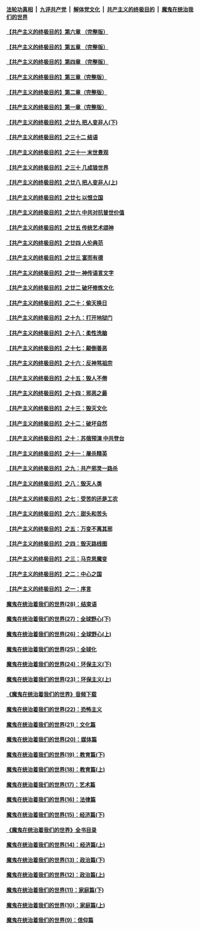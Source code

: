 ####  [法轮功真相](../../../../basic/blob/master/README.md?t=03240701) &nbsp;|&nbsp; [九评共产党](../../../../9ping.md/blob/master/README.md?t=03240701) &nbsp;|&nbsp; [解体党文化](../../../../jtdwh.md/blob/master/README.md?t=03240701)  &nbsp;|&nbsp; [共产主义的终极目的](../../../../gczydzjmd.md/blob/master/README.md?t=03240701) &nbsp;|&nbsp; [魔鬼在统治我们的世界](../../../../mgztzwmdsj.md/blob/master/README.md?t=03240701) 

#### [【共产主义的终极目的】第六章 （完整版）](../pages/nsc422/n11428913.md?t=03240701) 

#### [【共产主义的终极目的】第五章 （完整版）](../pages/nsc422/n11428912.md?t=03240701) 

#### [【共产主义的终极目的】第四章 （完整版）](../pages/nsc422/n11428907.md?t=03240701) 

#### [【共产主义的终极目的】第三章（完整版）](../pages/nsc422/n11428848.md?t=03240701) 

#### [【共产主义的终极目的】第二章（完整版）](../pages/nsc422/n11428831.md?t=03240701) 

#### [【共产主义的终极目的】第一章（完整版）](../pages/nsc422/n11417651.md?t=03240701) 

#### [【共产主义的终极目的】之廿九 把人变非人(下)](../pages/nsc422/n11344140.md?t=03240701) 

#### [【共产主义的终极目的】之三十二 结语](../pages/nsc422/n11360535.md?t=03240701) 

#### [【共产主义的终极目的】之三十一 末世景观](../pages/nsc422/n11351129.md?t=03240701) 

#### [【共产主义的终极目的】之三十 几成狼世界](../pages/nsc422/n11348280.md?t=03240701) 

#### [【共产主义的终极目的】之廿八 把人变非人(上)](../pages/nsc422/n11340492.md?t=03240701) 

#### [【共产主义的终极目的】之廿七 以恨立国](../pages/nsc422/n11336944.md?t=03240701) 

#### [【共产主义的终极目的】之廿六 中共对抗普世价值](../pages/nsc422/n11324785.md?t=03240701) 

#### [【共产主义的终极目的】之廿五 传统艺术颂神](../pages/nsc422/n11296396.md?t=03240701) 

#### [【共产主义的终极目的】之廿四 人伦典范](../pages/nsc422/n11296397.md?t=03240701) 

#### [【共产主义的终极目的】之廿三 富而有德](../pages/nsc422/n11283598.md?t=03240701) 

#### [【共产主义的终极目的】之廿一 神传语言文字](../pages/nsc422/n11263265.md?t=03240701) 

#### [【共产主义的终极目的】之廿二 破坏修炼文化](../pages/nsc422/n11245728.md?t=03240701) 

#### [【共产主义的终极目的】之二十：偷天换日](../pages/nsc422/n11238846.md?t=03240701) 

#### [【共产主义的终极目的】之十九：打开地狱门](../pages/nsc422/n11206376.md?t=03240701) 

#### [【共产主义的终极目的】之十八：柔性洗脑](../pages/nsc422/n11199994.md?t=03240701) 

#### [【共产主义的终极目的】之十七：颠倒善恶](../pages/nsc422/n11179782.md?t=03240701) 

#### [【共产主义的终极目的】之十六：反神骂祖宗](../pages/nsc422/n11166798.md?t=03240701) 

#### [【共产主义的终极目的】之十五：毁人不倦](../pages/nsc422/n11166792.md?t=03240701) 

#### [【共产主义的终极目的】之十四：邪恶之最](../pages/nsc422/n11150249.md?t=03240701) 

#### [【共产主义的终极目的】之十三：毁灭文化](../pages/nsc422/n11135227.md?t=03240701) 

#### [【共产主义的终极目的】之十二：破坏自然](../pages/nsc422/n11135214.md?t=03240701) 

#### [【共产主义的终极目的】之十：苏俄预演 中共登台](../pages/nsc422/n11118424.md?t=03240701) 

#### [【共产主义的终极目的】之十一：屠杀精英](../pages/nsc422/n11118442.md?t=03240701) 

#### [【共产主义的终极目的】之九：共产邪灵一路杀](../pages/nsc422/n11114139.md?t=03240701) 

#### [【共产主义的终极目的】之八：毁灭人类](../pages/nsc422/n11108503.md?t=03240701) 

#### [【共产主义的终极目的】之七：受苦的还是工农](../pages/nsc422/n11101809.md?t=03240701) 

#### [【共产主义的终极目的】之六：甜头和苦头](../pages/nsc422/n11096971.md?t=03240701) 

#### [【共产主义的终极目的】之五：万变不离其邪](../pages/nsc422/n11091285.md?t=03240701) 

#### [【共产主义的终极目的】之四：毁灭路线图](../pages/nsc422/n11086284.md?t=03240701) 

#### [【共产主义的终极目的】之三：马克思魔变](../pages/nsc422/n11061941.md?t=03240701) 

#### [【共产主义的终极目的】之二：中心之国](../pages/nsc422/n11047728.md?t=03240701) 

#### [【共产主义的终极目的】之一：序言](../pages/nsc422/n11086077.md?t=03240701) 

#### [魔鬼在统治着我们的世界(28)：结束语](../pages/nsc422/n10936246.md?t=03240701) 

#### [魔鬼在统治着我们的世界(27)：全球野心(下)](../pages/nsc422/n10928319.md?t=03240701) 

#### [魔鬼在统治着我们的世界(26)：全球野心(上)](../pages/nsc422/n10900318.md?t=03240701) 

#### [魔鬼在统治着我们的世界(25)：全球化](../pages/nsc422/n10788205.md?t=03240701) 

#### [魔鬼在统治着我们的世界(24)：环保主义(下)](../pages/nsc422/n10695307.md?t=03240701) 

#### [魔鬼在统治着我们的世界(23)：环保主义(上)](../pages/nsc422/n10688613.md?t=03240701) 

#### [《魔鬼在统治着我们的世界》音频下载](../pages/nsc422/n10635553.md?t=03240701) 

#### [魔鬼在统治着我们的世界(22)：恐怖主义](../pages/nsc422/n10614727.md?t=03240701) 

#### [魔鬼在统治着我们的世界(21)：文化篇](../pages/nsc422/n10597706.md?t=03240701) 

#### [魔鬼在统治着我们的世界(20)：媒体篇](../pages/nsc422/n10586579.md?t=03240701) 

#### [魔鬼在统治着我们的世界(19)：教育篇(下)](../pages/nsc422/n10564808.md?t=03240701) 

#### [魔鬼在统治着我们的世界(18)：教育篇(上)](../pages/nsc422/n10526970.md?t=03240701) 

#### [魔鬼在统治着我们的世界(17)：艺术篇](../pages/nsc422/n10499093.md?t=03240701) 

#### [魔鬼在统治着我们的世界(16)：法律篇](../pages/nsc422/n10485969.md?t=03240701) 

#### [魔鬼在统治着我们的世界(15)：经济篇(下)](../pages/nsc422/n10469975.md?t=03240701) 

#### [《魔鬼在统治着我们的世界》全书目录](../pages/nsc422/n10464261.md?t=03240701) 

#### [魔鬼在统治着我们的世界(14)：经济篇(上)](../pages/nsc422/n10457370.md?t=03240701) 

#### [魔鬼在统治着我们的世界(13)：政治篇(下)](../pages/nsc422/n10448270.md?t=03240701) 

#### [魔鬼在统治着我们的世界(12)：政治篇(上)](../pages/nsc422/n10444576.md?t=03240701) 

#### [魔鬼在统治着我们的世界(11)：家庭篇(下)](../pages/nsc422/n10440961.md?t=03240701) 

#### [魔鬼在统治着我们的世界(10)：家庭篇(上)](../pages/nsc422/n10435448.md?t=03240701) 

#### [魔鬼在统治着我们的世界(9)：信仰篇](../pages/nsc422/n10432159.md?t=03240701) 

